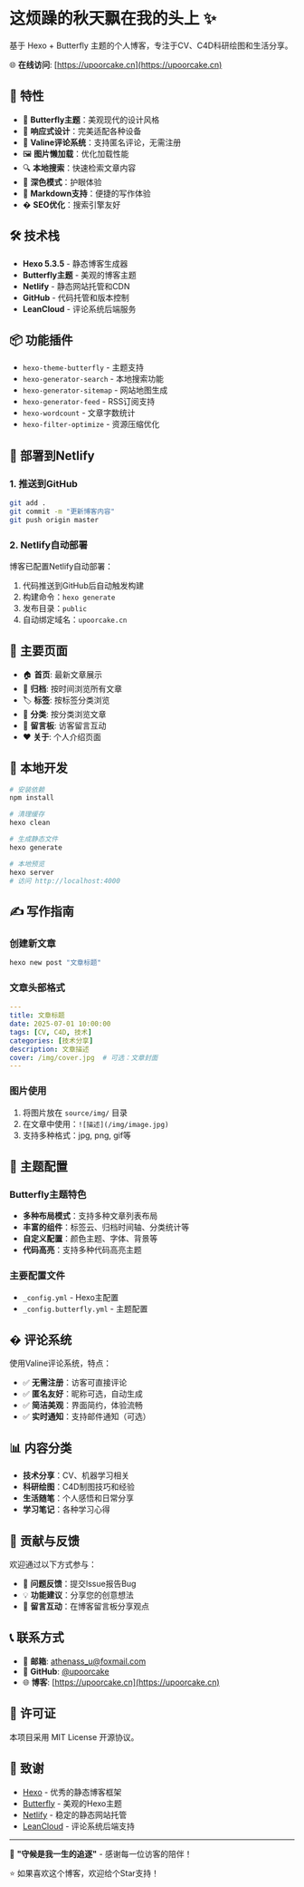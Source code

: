 # 这烦躁的秋天飘在我的头上 ✨

基于 Hexo + Butterfly 主题的个人博客，专注于CV、C4D科研绘图和生活分享。

🌐 **在线访问**: [https://upoorcake.cn](https://upoorcake.cn)

## 🚀 特性

- 🎨 **Butterfly主题**：美观现代的设计风格
- 📱 **响应式设计**：完美适配各种设备
- 💬 **Valine评论系统**：支持匿名评论，无需注册
- 🖼️ **图片懒加载**：优化加载性能
- 🔍 **本地搜索**：快速检索文章内容
- 🌙 **深色模式**：护眼体验
- 📝 **Markdown支持**：便捷的写作体验
- � **SEO优化**：搜索引擎友好

## 🛠️ 技术栈

- **Hexo 5.3.5** - 静态博客生成器
- **Butterfly主题** - 美观的博客主题
- **Netlify** - 静态网站托管和CDN
- **GitHub** - 代码托管和版本控制
- **LeanCloud** - 评论系统后端服务

## 📦 功能插件

- `hexo-theme-butterfly` - 主题支持
- `hexo-generator-search` - 本地搜索功能
- `hexo-generator-sitemap` - 网站地图生成
- `hexo-generator-feed` - RSS订阅支持
- `hexo-wordcount` - 文章字数统计
- `hexo-filter-optimize` - 资源压缩优化

## 🚀 部署到Netlify

### 1. 推送到GitHub

```bash
git add .
git commit -m "更新博客内容"
git push origin master
```

### 2. Netlify自动部署

博客已配置Netlify自动部署：
1. 代码推送到GitHub后自动触发构建
2. 构建命令：`hexo generate`
3. 发布目录：`public`
4. 自动绑定域名：`upoorcake.cn`

## 📄 主要页面

- 🏠 **首页**: 最新文章展示
- 📝 **归档**: 按时间浏览所有文章
- 🏷️ **标签**: 按标签分类浏览
- 📁 **分类**: 按分类浏览文章
- 💬 **留言板**: 访客留言互动
- ❤️ **关于**: 个人介绍页面

## 📝 本地开发

```bash
# 安装依赖
npm install

# 清理缓存
hexo clean

# 生成静态文件
hexo generate

# 本地预览
hexo server
# 访问 http://localhost:4000
```

## ✍️ 写作指南

### 创建新文章

```bash
hexo new post "文章标题"
```

### 文章头部格式

```yaml
---
title: 文章标题
date: 2025-07-01 10:00:00
tags: [CV, C4D, 技术]
categories: [技术分享]
description: 文章描述
cover: /img/cover.jpg  # 可选：文章封面
---
```

### 图片使用

1. 将图片放在 `source/img/` 目录
2. 在文章中使用：`![描述](/img/image.jpg)`
3. 支持多种格式：jpg, png, gif等

## 🎨 主题配置

### Butterfly主题特色
- **多种布局模式**：支持多种文章列表布局
- **丰富的组件**：标签云、归档时间轴、分类统计等
- **自定义配置**：颜色主题、字体、背景等
- **代码高亮**：支持多种代码高亮主题

### 主要配置文件
- `_config.yml` - Hexo主配置
- `_config.butterfly.yml` - 主题配置

## � 评论系统

使用Valine评论系统，特点：
- ✅ **无需注册**：访客可直接评论
- ✅ **匿名友好**：昵称可选，自动生成
- ✅ **简洁美观**：界面简约，体验流畅
- ✅ **实时通知**：支持邮件通知（可选）

## 📊 内容分类

- **技术分享**：CV、机器学习相关
- **科研绘图**：C4D制图技巧和经验
- **生活随笔**：个人感悟和日常分享
- **学习笔记**：各种学习心得

## 🤝 贡献与反馈

欢迎通过以下方式参与：
- 🐛 **问题反馈**：提交Issue报告Bug
- 💡 **功能建议**：分享您的创意想法
- 💬 **留言互动**：在博客留言板分享观点

## 📞 联系方式

- 📧 **邮箱**: athenass_u@foxmail.com
- 🐙 **GitHub**: [@upoorcake](https://github.com/upoorcake)
- 🌐 **博客**: [https://upoorcake.cn](https://upoorcake.cn)

## 📄 许可证

本项目采用 MIT License 开源协议。

## 🙏 致谢

- [Hexo](https://hexo.io/) - 优秀的静态博客框架
- [Butterfly](https://butterfly.js.org/) - 美观的Hexo主题
- [Netlify](https://www.netlify.com/) - 稳定的静态网站托管
- [LeanCloud](https://www.leancloud.cn/) - 评论系统后端支持

---

💝 **"守候是我一生的追逐"** - 感谢每一位访客的陪伴！

⭐ 如果喜欢这个博客，欢迎给个Star支持！
